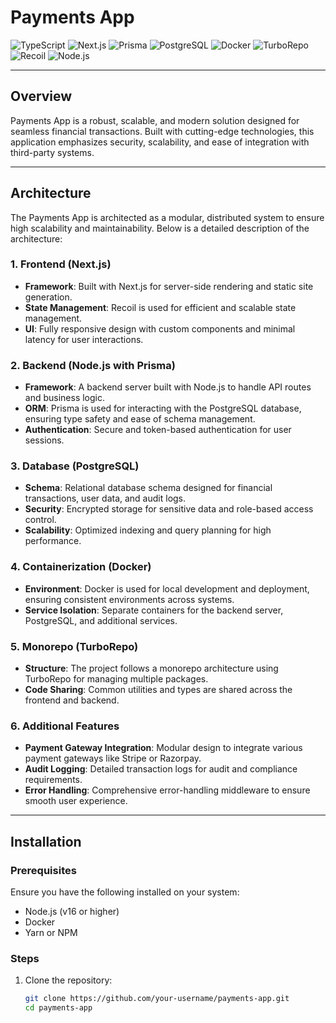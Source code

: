 # Payments App

![TypeScript](https://img.shields.io/badge/TypeScript-3178C6?style=for-the-badge&logo=typescript&logoColor=white)
![Next.js](https://img.shields.io/badge/Next.js-000000?style=for-the-badge&logo=next.js&logoColor=white)
![Prisma](https://img.shields.io/badge/Prisma-2D3748?style=for-the-badge&logo=prisma&logoColor=white)
![PostgreSQL](https://img.shields.io/badge/PostgreSQL-4169E1?style=for-the-badge&logo=postgresql&logoColor=white)
![Docker](https://img.shields.io/badge/Docker-2496ED?style=for-the-badge&logo=docker&logoColor=white)
![TurboRepo](https://img.shields.io/badge/TurboRepo-FFE873?style=for-the-badge&logo=turbo&logoColor=black)
![Recoil](https://img.shields.io/badge/Recoil-007ACC?style=for-the-badge&logo=recoil&logoColor=white)
![Node.js](https://img.shields.io/badge/Node.js-339933?style=for-the-badge&logo=node.js&logoColor=white)

---

## Overview

Payments App is a robust, scalable, and modern solution designed for seamless financial transactions. Built with cutting-edge technologies, this application emphasizes security, scalability, and ease of integration with third-party systems.

---

## Architecture

The Payments App is architected as a modular, distributed system to ensure high scalability and maintainability. Below is a detailed description of the architecture:

### 1. **Frontend (Next.js)**
- **Framework**: Built with Next.js for server-side rendering and static site generation.
- **State Management**: Recoil is used for efficient and scalable state management.
- **UI**: Fully responsive design with custom components and minimal latency for user interactions.

### 2. **Backend (Node.js with Prisma)**
- **Framework**: A backend server built with Node.js to handle API routes and business logic.
- **ORM**: Prisma is used for interacting with the PostgreSQL database, ensuring type safety and ease of schema management.
- **Authentication**: Secure and token-based authentication for user sessions.

### 3. **Database (PostgreSQL)**
- **Schema**: Relational database schema designed for financial transactions, user data, and audit logs.
- **Security**: Encrypted storage for sensitive data and role-based access control.
- **Scalability**: Optimized indexing and query planning for high performance.

### 4. **Containerization (Docker)**
- **Environment**: Docker is used for local development and deployment, ensuring consistent environments across systems.
- **Service Isolation**: Separate containers for the backend server, PostgreSQL, and additional services.

### 5. **Monorepo (TurboRepo)**
- **Structure**: The project follows a monorepo architecture using TurboRepo for managing multiple packages.
- **Code Sharing**: Common utilities and types are shared across the frontend and backend.

### 6. **Additional Features**
- **Payment Gateway Integration**: Modular design to integrate various payment gateways like Stripe or Razorpay.
- **Audit Logging**: Detailed transaction logs for audit and compliance requirements.
- **Error Handling**: Comprehensive error-handling middleware to ensure smooth user experience.

---

## Installation

### Prerequisites
Ensure you have the following installed on your system:
- Node.js (v16 or higher)
- Docker
- Yarn or NPM

### Steps
1. Clone the repository:
   ```bash
   git clone https://github.com/your-username/payments-app.git
   cd payments-app
